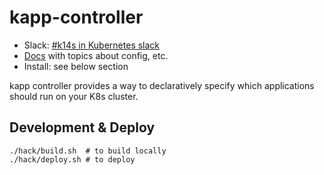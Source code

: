 # kapp-controller

- Slack: [#k14s in Kubernetes slack](https://slack.kubernetes.io)
- [Docs](docs/README.md) with topics about config, etc.
- Install: see below section

kapp controller provides a way to declaratively specify which applications should run on your K8s cluster.

## Development & Deploy

```
./hack/build.sh  # to build locally
./hack/deploy.sh # to deploy
```
